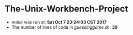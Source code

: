 # The-Unix-Workbench-Project
- *make* was run at: 
  **Sat Oct  7 23:24:03 CST 2017**
- The number of lines of code in *guessinggame.sh*: 
  **39**

